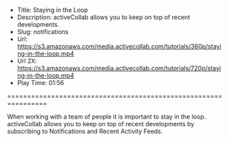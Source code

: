 * Title: Staying in the Loop
* Description: activeCollab allows you to keep on top of recent developments.
* Slug: notifications
* Url: https://s3.amazonaws.com/media.activecollab.com/tutorials/360p/staying-in-the-loop.mp4
* Url 2X: https://s3.amazonaws.com/media.activecollab.com/tutorials/720p/staying-in-the-loop.mp4
* Play Time: 01:56

================================================================

When working with a team of people it is important to stay in the loop. activeCollab allows you to keep on top of recent developments by subscribing to Notifications and Recent Activity Feeds.